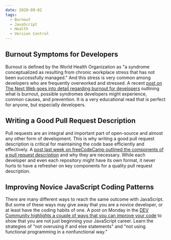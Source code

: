 ```yaml
---
date: 2020-09-02
tags:
  - Burnout
  - JavaScript
  - Health
  - Version Control
---
```


## Burnout Symptoms for Developers

Burnout is defined by the World Health Organization as "a syndrome conceptualized as resulting from chronic workplace stress that has not been successfully managed." And this stress is very common among developers who are frequently overworked and stressed. A recent [post on The Next Web goes into detail regarding burnout for developers](https://thenextweb.com/growth-quarters/2020/08/29/developers-watch-out-for-these-burnout-symptoms-syndication/) outlining what is burnout, possible syndromes developers might experience, common causes, and prevention. It is a very educational read that is perfect for anyone, but especially developers.

## Writing a Good Pull Request Description

Pull requests are an integral and important part of open-source and almost any other form of development. This is why writing a good pull request description is critical for maintaining the code base efficiently and effectively. A [post last week on freeCodeCamp outlined the components of a pull request description](https://www.freecodecamp.org/news/how-to-write-a-pull-request-description/) and why they are necessary. While each developer and even each repository might have its own format, it never hurts to have a refresher on key components for a quality pull request description.

## Improving Novice JavaScript Coding Patterns

There are many different ways to reach the same outcome with JavaScript. But some of these ways may give away that you are a novice developer, or at least have the coding habits of one. A post on Monday in the [DEV Community highlights a couple of ways that you can improve your code](https://dev.to/alexeychang/js-coding-patterns-that-give-you-away-as-a-junior-developer-4h61) to show that you are not just beginning your JavaScript career. Learn the strategies of "not overusing if and else statements" and "not using functional programming in a nonfunctional way."
